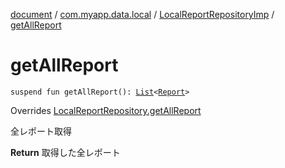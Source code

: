 [document](../../index.md) / [com.myapp.data.local](../index.md) / [LocalReportRepositoryImp](index.md) / [getAllReport](./get-all-report.md)

# getAllReport

`suspend fun getAllReport(): `[`List`](https://kotlinlang.org/api/latest/jvm/stdlib/kotlin.collections/-list/index.html)`<`[`Report`](../../com.myapp.domain.model.entity/-report/index.md)`>`

Overrides [LocalReportRepository.getAllReport](../../com.myapp.domain.repository/-local-report-repository/get-all-report.md)

全レポート取得

**Return**
取得した全レポート

